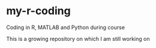# my-r-coding
Coding in R, MATLAB and Python during course

This is a growing repository on which I am still working on
